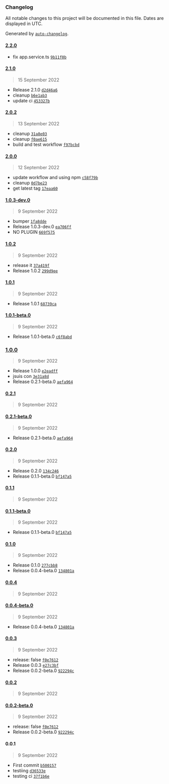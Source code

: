 ### Changelog

All notable changes to this project will be documented in this file. Dates are displayed in UTC.

Generated by [`auto-changelog`](https://github.com/CookPete/auto-changelog).

#### [2.2.0](https://github.com/slimane-achbouq/joke-app/compare/2.1.0...2.2.0)

- fix app.service.ts [`9b11f0b`](https://github.com/slimane-achbouq/joke-app/commit/9b11f0b34d516550419ca2e0570360692fec5ec7)

#### [2.1.0](https://github.com/slimane-achbouq/joke-app/compare/2.0.2...2.1.0)

> 15 September 2022

- Release 2.1.0 [`d2d46a6`](https://github.com/slimane-achbouq/joke-app/commit/d2d46a6a789dd7c84a587e36c5b2988b07930320)
- cleanup [`b6e1ab3`](https://github.com/slimane-achbouq/joke-app/commit/b6e1ab3422cc354533a2c4f600c9a057c00d2d47)
- update ci [`453327b`](https://github.com/slimane-achbouq/joke-app/commit/453327b3fa4328f6d041ca672c6f8ae697cd7d9a)

#### [2.0.2](https://github.com/slimane-achbouq/joke-app/compare/2.0.0...2.0.2)

> 13 September 2022

- cleanup [`31a8e03`](https://github.com/slimane-achbouq/joke-app/commit/31a8e03ea3610ebdc8e15481dd8dfb86488f9fa2)
- cleanup [`f0ae615`](https://github.com/slimane-achbouq/joke-app/commit/f0ae6158c344cf5784328aabc5b14e39c9283fb4)
- build and test workflow [`f97bcbd`](https://github.com/slimane-achbouq/joke-app/commit/f97bcbd7f9dde8a2ff2551156d11ef5b5ecf85d7)

#### [2.0.0](https://github.com/slimane-achbouq/joke-app/compare/1.0.3-dev.0...2.0.0)

> 12 September 2022

- update workflow and using npm [`c58f79b`](https://github.com/slimane-achbouq/joke-app/commit/c58f79b33285dd5676bdfdb95ee94331b5499373)
- cleanup [`0d7be23`](https://github.com/slimane-achbouq/joke-app/commit/0d7be23fa8b200e6c7389373ab4c697e90eeb661)
- get latest tag [`17eaa60`](https://github.com/slimane-achbouq/joke-app/commit/17eaa60a014c52b69bd4edcef1dd417e65669c31)

#### [1.0.3-dev.0](https://github.com/slimane-achbouq/joke-app/compare/1.0.2...1.0.3-dev.0)

> 9 September 2022

- bumper [`1fa8dde`](https://github.com/slimane-achbouq/joke-app/commit/1fa8ddef396e5435e7ed4880d622bb1697352917)
- Release 1.0.3-dev.0 [`ea706ff`](https://github.com/slimane-achbouq/joke-app/commit/ea706ff6c78e209183e49fe7588b4ecda8ca6454)
- NO PLUGIN [`669f575`](https://github.com/slimane-achbouq/joke-app/commit/669f5753cd8e24afbbb56d880e176d953e597ac2)

#### [1.0.2](https://github.com/slimane-achbouq/joke-app/compare/1.0.1...1.0.2)

> 9 September 2022

- release it [`37a419f`](https://github.com/slimane-achbouq/joke-app/commit/37a419f416d52c2daab5dbc5442f03371716a989)
- Release 1.0.2 [`299d9ee`](https://github.com/slimane-achbouq/joke-app/commit/299d9ee9d945eb02aa25ec77919ee4869d5c6668)

#### [1.0.1](https://github.com/slimane-achbouq/joke-app/compare/1.0.1-beta.0...1.0.1)

> 9 September 2022

- Release 1.0.1 [`68739ca`](https://github.com/slimane-achbouq/joke-app/commit/68739cae32bd92c8674a688abe5a1f8927a59f53)

#### [1.0.1-beta.0](https://github.com/slimane-achbouq/joke-app/compare/1.0.0...1.0.1-beta.0)

> 9 September 2022

- Release 1.0.1-beta.0 [`c6f8abd`](https://github.com/slimane-achbouq/joke-app/commit/c6f8abdb71ee9c38752d992a29d472c77b359a73)

### [1.0.0](https://github.com/slimane-achbouq/joke-app/compare/0.2.1...1.0.0)

> 9 September 2022

- Release 1.0.0 [`e2eadff`](https://github.com/slimane-achbouq/joke-app/commit/e2eadff234894ce8f095e13a638f2a9ad0fef688)
- jsuis con [`3e31a8d`](https://github.com/slimane-achbouq/joke-app/commit/3e31a8df823b34fb570b32ba52c77177bd0552e5)
- Release 0.2.1-beta.0 [`aefa964`](https://github.com/slimane-achbouq/joke-app/commit/aefa964fa07ecb9902ed0e74c4e05e3cf0ecd172)

#### [0.2.1](https://github.com/slimane-achbouq/joke-app/compare/0.2.1-beta.0...0.2.1)

> 9 September 2022

#### [0.2.1-beta.0](https://github.com/slimane-achbouq/joke-app/compare/0.2.0...0.2.1-beta.0)

> 9 September 2022

- Release 0.2.1-beta.0 [`aefa964`](https://github.com/slimane-achbouq/joke-app/commit/aefa964fa07ecb9902ed0e74c4e05e3cf0ecd172)

#### [0.2.0](https://github.com/slimane-achbouq/joke-app/compare/0.1.1...0.2.0)

> 9 September 2022

- Release 0.2.0 [`134c246`](https://github.com/slimane-achbouq/joke-app/commit/134c2461d97fbb0606de9cd03910300221a2a624)
- Release 0.1.1-beta.0 [`bf147a5`](https://github.com/slimane-achbouq/joke-app/commit/bf147a51376366e523ab308cc56b64414aba5111)

#### [0.1.1](https://github.com/slimane-achbouq/joke-app/compare/0.1.1-beta.0...0.1.1)

> 9 September 2022

#### [0.1.1-beta.0](https://github.com/slimane-achbouq/joke-app/compare/0.1.0...0.1.1-beta.0)

> 9 September 2022

- Release 0.1.1-beta.0 [`bf147a5`](https://github.com/slimane-achbouq/joke-app/commit/bf147a51376366e523ab308cc56b64414aba5111)

#### [0.1.0](https://github.com/slimane-achbouq/joke-app/compare/0.0.4...0.1.0)

> 9 September 2022

- Release 0.1.0 [`277cbb8`](https://github.com/slimane-achbouq/joke-app/commit/277cbb85fe4324605748e71fc1a97663f7f876f4)
- Release 0.0.4-beta.0 [`134801a`](https://github.com/slimane-achbouq/joke-app/commit/134801aaef2ed78294f25121e78c425eb91d470d)

#### [0.0.4](https://github.com/slimane-achbouq/joke-app/compare/0.0.4-beta.0...0.0.4)

> 9 September 2022

#### [0.0.4-beta.0](https://github.com/slimane-achbouq/joke-app/compare/0.0.3...0.0.4-beta.0)

> 9 September 2022

- Release 0.0.4-beta.0 [`134801a`](https://github.com/slimane-achbouq/joke-app/commit/134801aaef2ed78294f25121e78c425eb91d470d)

#### [0.0.3](https://github.com/slimane-achbouq/joke-app/compare/0.0.2...0.0.3)

> 9 September 2022

- release: false [`f0e7612`](https://github.com/slimane-achbouq/joke-app/commit/f0e7612fd10c675bc29e5a35065008b56181c143)
- Release 0.0.3 [`e27c3bf`](https://github.com/slimane-achbouq/joke-app/commit/e27c3bf83e767eaf3be276191984858d7f64bf9e)
- Release 0.0.2-beta.0 [`922294c`](https://github.com/slimane-achbouq/joke-app/commit/922294c9ee9bf9ee95021d5d2480a51efc5e6c20)

#### [0.0.2](https://github.com/slimane-achbouq/joke-app/compare/0.0.2-beta.0...0.0.2)

> 9 September 2022

#### [0.0.2-beta.0](https://github.com/slimane-achbouq/joke-app/compare/0.0.1...0.0.2-beta.0)

> 9 September 2022

- release: false [`f0e7612`](https://github.com/slimane-achbouq/joke-app/commit/f0e7612fd10c675bc29e5a35065008b56181c143)
- Release 0.0.2-beta.0 [`922294c`](https://github.com/slimane-achbouq/joke-app/commit/922294c9ee9bf9ee95021d5d2480a51efc5e6c20)

#### 0.0.1

> 9 September 2022

- First commit [`b500157`](https://github.com/slimane-achbouq/joke-app/commit/b50015746a0070527701cc6088e8caf30136df6c)
- testiing [`d36533e`](https://github.com/slimane-achbouq/joke-app/commit/d36533e09d3cad2181edfb40175335b0eb39e1af)
- testing ci [`37f1b6e`](https://github.com/slimane-achbouq/joke-app/commit/37f1b6e17896aa8594a00a7385f4970f1e48e22a)
